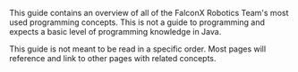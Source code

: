 This guide contains an overview of all of the FalconX Robotics Team's most used programming concepts. This is not a guide to programming and expects a basic level of programming knowledge in Java. 

This guide is not meant to be read in a specific order. Most pages will reference and link to other pages with related concepts.